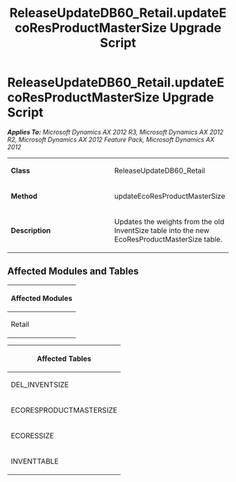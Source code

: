 ﻿---
title: ReleaseUpdateDB60_Retail.updateEcoResProductMasterSize Upgrade Script
TOCTitle: ReleaseUpdateDB60_Retail.updateEcoResProductMasterSize Upgrade Script
ms:assetid: 621853a1-340c-1824-0e23-17d168991f2d
ms:mtpsurl: https://msdn.microsoft.com/en-us/library/JJ719094(v=AX.60)
ms:contentKeyID: 49708634
ms.date: 05/18/2015
mtps_version: v=AX.60
---

# ReleaseUpdateDB60\_Retail.updateEcoResProductMasterSize Upgrade Script 


_**Applies To:** Microsoft Dynamics AX 2012 R3, Microsoft Dynamics AX 2012 R2, Microsoft Dynamics AX 2012 Feature Pack, Microsoft Dynamics AX 2012_

<table>
<colgroup>
<col style="width: 50%" />
<col style="width: 50%" />
</colgroup>
<tbody>
<tr class="odd">
<td><p><strong>Class</strong></p></td>
<td><p>ReleaseUpdateDB60_Retail</p></td>
</tr>
<tr class="even">
<td><p><strong>Method</strong></p></td>
<td><p>updateEcoResProductMasterSize</p></td>
</tr>
<tr class="odd">
<td><p><strong>Description</strong></p></td>
<td><p>Updates the weights from the old InventSize table into the new EcoResProductMasterSize table.</p></td>
</tr>
</tbody>
</table>


## Affected Modules and Tables

<table>
<colgroup>
<col style="width: 100%" />
</colgroup>
<thead>
<tr class="header">
<th><p>Affected Modules</p></th>
</tr>
</thead>
<tbody>
<tr class="odd">
<td><p>Retail</p></td>
</tr>
</tbody>
</table>


<table>
<colgroup>
<col style="width: 100%" />
</colgroup>
<thead>
<tr class="header">
<th><p>Affected Tables</p></th>
</tr>
</thead>
<tbody>
<tr class="odd">
<td><p>DEL_INVENTSIZE</p></td>
</tr>
<tr class="even">
<td><p>ECORESPRODUCTMASTERSIZE</p></td>
</tr>
<tr class="odd">
<td><p>ECORESSIZE</p></td>
</tr>
<tr class="even">
<td><p>INVENTTABLE</p></td>
</tr>
</tbody>
</table>

  


